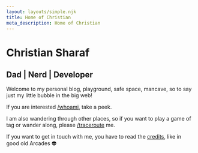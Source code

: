 ```yaml
---
layout: layouts/simple.njk
title: Home of Christian
meta_description: Home of Christian
---
```

# Christian Sharaf
## Dad | Nerd | Developer

Welcome to my personal blog, playground, safe space, mancave, so to say just my little bubble in the big web!

If you are interested <a href="/whoami">/whoami</a>, take a peek. 

I am also wandering through other places, so if you want to play a game of tag or wander along, please <a href="/traceroute">/traceroute</a> me.

If you want to get in touch with me, you have to read the <a href="/credits">credits</a>, like in good old Arcades 👽

